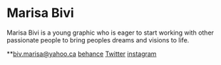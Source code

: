 # Marisa Bivi

Marisa Bivi is a young graphic who is eager to start working with other passionate people to bring peoples dreams and visions to life. 

**[biv.marisa@yahoo.ca](mailto:biv.marisa@yahoo.ca)
[behance](https://www.behance.net/bivma)
[Twitter](https://twitter.com/bivmari)
[instagram](https://instagram.com/bivmari/)